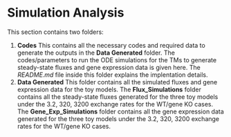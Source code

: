 # Simulation Analysis

This section contains two folders:
1) **Codes**
   This contains all the necessary codes and required data to generate the outputs in the **Data Generated** folder. The codes/parameters to run the ODE simulations for the TMs to generate steady-state fluxes and gene expression data is given here. The *README.md* file inside this folder explains the implentation details.
2) **Data Generated**
   This folder contains all the simulated fluxes and gene expression data for the toy models. The **Flux_Simulations** folder contains all the steady-state fluxes generated for the three toy models under the 3.2, 320, 3200 exchange rates for the WT/gene KO cases. The **Gene_Exp_Simulations** folder contains all the gene expression data generated for the three toy models under the 3.2, 320, 3200 exchange rates for the WT/gene KO cases.
